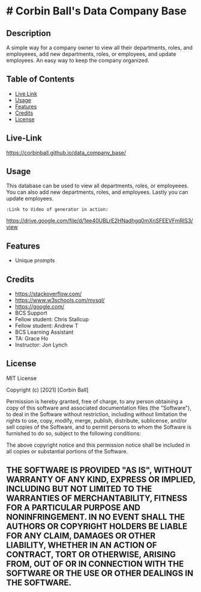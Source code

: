 # # Corbin Ball's Data Company Base

## Description
A simple way for a company owner to
view all their departments, roles, and employeees,
add new departments, roles, or employees,
and update employees.
An easy way to keep the company organized. 



## Table of Contents
- [Live Link](#live-link)
- [Usage](#usage)
- [Features](#features)
- [Credits](#credits)
- [License](#license)

## Live-Link
https://corbinball.github.io/data_company_base/

## Usage
This database can be used to view all departments, roles, or employeees.
You can also add new departments, roles, and employees.
Lastly you can update employees.


    
    :Link to Video of generator in action:

https://drive.google.com/file/d/1ee40UBLrE2HNadhgq0mXnSFEEVFmRIS3/view


## Features
- Unique prompts

## Credits
- https://stackoverflow.com/
- https://www.w3schools.com/mysql/
- https://google.com/
- BCS Support
- Fellow student: Chris Stallcup
- Fellow student: Andrew T
- BCS Learning Assistant
- TA: Grace Ho
- Instructor: Jon Lynch


## License
MIT License

Copyright (c) [2021] [Corbin Ball]

Permission is hereby granted, free of charge, to any person obtaining a copy
of this software and associated documentation files (the "Software"), to deal
in the Software without restriction, including without limitation the rights
to use, copy, modify, merge, publish, distribute, sublicense, and/or sell
copies of the Software, and to permit persons to whom the Software is
furnished to do so, subject to the following conditions:

The above copyright notice and this permission notice shall be included in all
copies or substantial portions of the Software.

THE SOFTWARE IS PROVIDED "AS IS", WITHOUT WARRANTY OF ANY KIND, EXPRESS OR
IMPLIED, INCLUDING BUT NOT LIMITED TO THE WARRANTIES OF MERCHANTABILITY,
FITNESS FOR A PARTICULAR PURPOSE AND NONINFRINGEMENT. IN NO EVENT SHALL THE
AUTHORS OR COPYRIGHT HOLDERS BE LIABLE FOR ANY CLAIM, DAMAGES OR OTHER
LIABILITY, WHETHER IN AN ACTION OF CONTRACT, TORT OR OTHERWISE, ARISING FROM,
OUT OF OR IN CONNECTION WITH THE SOFTWARE OR THE USE OR OTHER DEALINGS IN THE
SOFTWARE.
---
